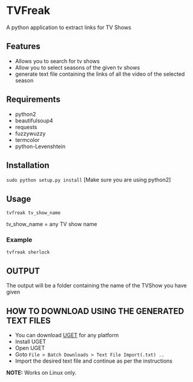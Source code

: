 # TVFreak
A python application to extract links for TV Shows

## Features ##
* Allows you to search for tv shows
* Allow you to select seasons of the given tv shows
* generate text file containing the links of all the video of the selected season

## Requirements ##
* python2
* beautifulsoup4
* requests
* fuzzywuzzy
* termcolor
* python-Levenshtein

## Installation ##
``sudo python setup.py install``
[Make sure you are using python2]

## Usage ##
``tvfreak tv_show_name``

tv_show_name = any TV show name

### Example ###
``tvfreak sherlock``


## OUTPUT ##
The output will be a folder containing the name of the TVShow you have given

## HOW TO DOWNLOAD USING THE GENERATED TEXT FILES ##

* You can download <a href="http://ugetdm.com/downloads/" target = "_blank">UGET</a> for any platform
* Install UGET
* Open UGET
* Goto ``File > Batch Downloads > Text File Import(.txt) ..``
* Import the desired text file and continue as per the instructions


**NOTE:** Works on Linux only.

